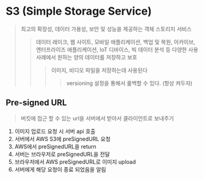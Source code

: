 # S3 (Simple Storage Service)

> 최고의 확장성, 데이터 가용성, 보안 및 성능을 제공하는 객체 스토리지 서비스
>
> > 데이터 레이크, 웹 사이트, 모바일 애플리케이션, 백업 및 복원, 아카이브, 엔터프라이즈 애플리케이션, IoT 디바이스, 빅 데이터 분석 등 다양한 사용 사례에서 원하는 양의 데이터를 저장하고 보호
> >
> > > 이미지, 비디오 파일을 저장하는데 사용된다
> > >
> > > > versioning 설정을 통해서 롤백할 수 있다. (항상 켜두자)

## Pre-signed URL

> 버킷에 접근 할 수 있는 url을 서버에서 받아서 클라이언트로 보내주기

1. 이미지 업로드 요청 시 서버 api 호출
2. 서버에서 AWS S3에 preSignedURL 요청
3. AWS에서 preSignedURL을 return
4. 서버는 브라우저로 preSignedURL을 전달
5. 브라우저에서 AWS preSignedURL로 이미지 upload
6. 서버에게 해당 요청이 종료 되었음을 알림
